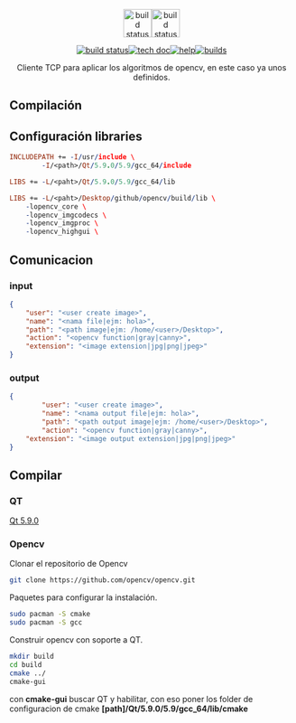<p align="center"><a href="#"><img src="https://opencv-python-tutroals.readthedocs.io/en/latest/_static/opencv-logo-white.png" width="50px" alt="build status"></img></a><a href="#"><img src="https://upload.wikimedia.org/wikipedia/commons/0/0b/Qt_logo_2016.svg" width="50px" alt="build status"></img></a></p>

<p align="center"><a href="#"><img src="http://runbot.odoo.com/runbot/badge/flat/1/master.svg" alt="build status"></img></a><a href="#"><img src="http://img.shields.io/badge/master-docs-875A7B.svg?style=flat&colorA=8F8F8F" alt="tech doc"></img></a><a href="#"><img src="http://img.shields.io/badge/master-help-875A7B.svg?style=flat&colorA=8F8F8F" alt="help"></img></a><a href="#"><img src="http://img.shields.io/badge/master-nightly-875A7B.svg?style=flat&colorA=8F8F8F" alt="builds"></img></a></p> 

<p align="center">
Cliente TCP para aplicar los algoritmos de opencv, en este caso ya unos definidos. 
</p>

## Compilación
## Configuración libraries
```pro
INCLUDEPATH += -I/usr/include \
        -I/<path>/Qt/5.9.0/5.9/gcc_64/include

LIBS += -L/<paht>/Qt/5.9.0/5.9/gcc_64/lib

LIBS += -L/<paht>/Desktop/github/opencv/build/lib \
    -lopencv_core \        
    -lopencv_imgcodecs \
    -lopencv_imgproc \
    -lopencv_highgui \
``` 
## Comunicacion
### input
```json
{
	"user": "<user create image>",
	"name": "<nama file|ejm: hola>",
	"path": "<path image|ejm: /home/<user>/Desktop>",
	"action": "<opencv function|gray|canny>",
	"extension": "<image extension|jpg|png|jpeg>"
}
``` 
### output
```json
{
        "user": "<user create image>",
        "name": "<nama output file|ejm: hola>",
        "path": "<path output image|ejm: /home/<user>/Desktop>",
        "action": "<opencv function|gray|canny>",
	"extension": "<image output extension|jpg|png|jpeg>"
}
``` 
## Compilar
### QT
[Qt 5.9.0](https://download.qt.io/archive/qt/5.9/5.9.0/qt-opensource-linux-x64-5.9.0.run)

### Opencv
Clonar el repositorio de Opencv
```bash
git clone https://github.com/opencv/opencv.git
```
Paquetes para configurar la instalación.
```bash
sudo pacman -S cmake
sudo pacman -S gcc
```   
Construir opencv con soporte a QT.
```bash
mkdir build
cd build
cmake ../
cmake-gui
```
con **cmake-gui** buscar QT y habilitar, con eso poner los folder de configuracion de cmake **[path]/Qt/5.9.0/5.9/gcc_64/lib/cmake**
